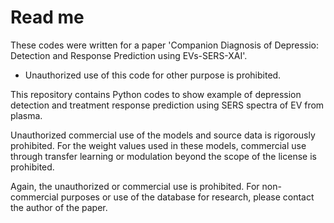# Read me

These codes were written for a paper 'Companion Diagnosis of Depressio: Detection and Response Prediction using EVs-SERS-XAI'.
* Unauthorized use of this code for other purpose is prohibited.

This repository contains Python codes to show example of depression detection and treatment response prediction using SERS spectra of EV from plasma.

Unauthorized commercial use of the models and source data is rigorously prohibited.
For the weight values used in these models, commercial use through transfer learning or modulation beyond the scope of the license is prohibited. 

Again, the unauthorized or commercial use is prohibited. For non-commercial purposes or use of the database for research, please contact the author of the paper.
